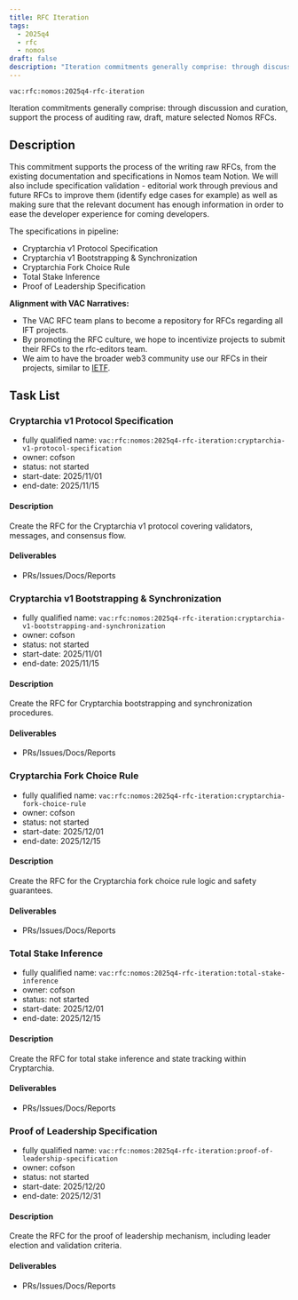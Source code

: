 ```yaml
---
title: RFC Iteration
tags:
  - 2025q4
  - rfc
  - nomos
draft: false
description: "Iteration commitments generally comprise: through discussion and curation, support the process of auditing raw, draft, mature selected Nomos RFCs."
---
```


`vac:rfc:nomos:2025q4-rfc-iteration`

Iteration commitments generally comprise:
through discussion and curation,
support the process of auditing raw, draft, mature selected Nomos RFCs.

## Description

This commitment supports the process of the writing raw RFCs,
from the existing documentation and specifications in Nomos team Notion.
We will also include specification validation - 
editorial work through previous and future RFCs to improve them
(identify edge cases for example)
as well as making sure that the relevant document has enough information
in order to ease the developer experience for coming developers.

The specifications in pipeline:
- Cryptarchia v1 Protocol Specification
- Cryptarchia v1 Bootstrapping & Synchronization
- Cryptarchia Fork Choice Rule
- Total Stake Inference
- Proof of Leadership Specification


**Alignment with VAC Narratives:**

- The VAC RFC team plans to become a repository
for RFCs regarding all IFT 
  projects.
- By promoting the RFC culture,
we hope to incentivize projects to submit their RFCs
to the rfc-editors team.
- We aim to have the broader web3 community use our RFCs
in their projects, similar to [IETF](https://www.ietf.org/).

## Task List

### Cryptarchia v1 Protocol Specification

- fully qualified name: `vac:rfc:nomos:2025q4-rfc-iteration:cryptarchia-v1-protocol-specification`
- owner: cofson
- status: not started
- start-date: 2025/11/01
- end-date: 2025/11/15

#### Description
Create the RFC for the Cryptarchia v1 protocol covering validators, messages, and consensus flow.

#### Deliverables
- PRs/Issues/Docs/Reports

### Cryptarchia v1 Bootstrapping & Synchronization

- fully qualified name: `vac:rfc:nomos:2025q4-rfc-iteration:cryptarchia-v1-bootstrapping-and-synchronization`
- owner: cofson
- status: not started
- start-date: 2025/11/01
- end-date: 2025/11/15

#### Description
Create the RFC for Cryptarchia bootstrapping and synchronization procedures.

#### Deliverables
- PRs/Issues/Docs/Reports

### Cryptarchia Fork Choice Rule

- fully qualified name: `vac:rfc:nomos:2025q4-rfc-iteration:cryptarchia-fork-choice-rule`
- owner: cofson
- status: not started
- start-date: 2025/12/01
- end-date: 2025/12/15

#### Description
Create the RFC for the Cryptarchia fork choice rule logic and safety guarantees.

#### Deliverables
- PRs/Issues/Docs/Reports

### Total Stake Inference

- fully qualified name: `vac:rfc:nomos:2025q4-rfc-iteration:total-stake-inference`
- owner: cofson
- status: not started
- start-date: 2025/12/01
- end-date: 2025/12/15

#### Description
Create the RFC for total stake inference and state tracking within Cryptarchia.

#### Deliverables
- PRs/Issues/Docs/Reports

### Proof of Leadership Specification

- fully qualified name: `vac:rfc:nomos:2025q4-rfc-iteration:proof-of-leadership-specification`
- owner: cofson
- status: not started
- start-date: 2025/12/20
- end-date: 2025/12/31

#### Description
Create the RFC for the proof of leadership mechanism, including leader election and validation criteria.

#### Deliverables
- PRs/Issues/Docs/Reports